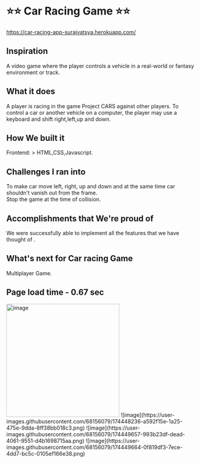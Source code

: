 
#                          ⭐⭐ Car Racing Game   ⭐⭐

https://car-racing-app-surajvatsya.herokuapp.com/

## Inspiration
 A video game where the player controls a vehicle in a real-world or fantasy environment or track.
 
## What it does
A player is racing in the game Project CARS against other players. To control a car or another vehicle on a computer, the player may use a keyboard and shift right,left,up and down.



##  How We built it
Frontend: > HTML,CSS,Javascript.<br>


## Challenges I ran into
To make car move left, right, up and down and at the same time car shouldn't vanish out from the frame.<br>
Stop the game at the time of collision. 


## Accomplishments that We're proud of
We were successfully able to implement all the features that we have thought of .


## What's next for Car racing Game
Multiplayer Game.



## Page load time  - 0.67 sec
<img width="298" alt="image" src="https://user-images.githubusercontent.com/68156079/174448210-72f66895-2049-49e3-9a73-2eec54222c98.png">
![image](https://user-images.githubusercontent.com/68156079/174448236-a592f15e-1a25-475e-9dda-8ff38bb018c3.png)
![image](https://user-images.githubusercontent.com/68156079/174449657-993b23df-dead-4061-9551-d4b1698715aa.png)
![image](https://user-images.githubusercontent.com/68156079/174449664-0f819df3-7ece-4dd7-bc5c-0105ef166e38.png)

